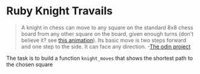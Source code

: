 # Ruby Knight Travails

> A knight in chess can move to any square on the standard 8x8 chess board from any other square on the board, given enough turns (don't believe it? see [this animation](https://cdn.statically.io/gh/TheOdinProject/curriculum/284f0cdc998be7e4751e29e8458323ad5d320303/ruby_programming/computer_science/project_knights_travails/imgs/00.png)). Its basic move is two steps forward and one step to the side. It can face any direction. -[The odin project](https://www.theodinproject.com/lessons/ruby-knights-travails)

The task is to build a function `knight_moves` that shows the shortest path to the chosen square
